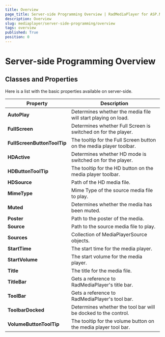 ```yaml
---
title: Overview
page_title: Server-side Programming Overview | RadMediaPlayer for ASP.NET AJAX Documentation
description: Overview
slug: mediaplayer/server-side-programming/overview
tags: overview
published: True
position: 0
---
```


# Server-side Programming Overview



## Classes and Properties

Here is a list with the basic properties available on server-side.


|  __Property__  |  __Description__  |
| ------ | ------ |
| __AutoPlay__ |Determines whether the media file will start playing on load.|
| __FullScreen__ |Determines whether Full Screen is switched on for the player.|
| __FullScreenButtonToolTip__ |The tooltip for the Full Screen button on the media player toolbar.|
| __HDActive__ |Determines whether HD mode is switched on for the player.|
| __HDButtonToolTip__ |The tooltip for the HD button on the media player toolbar.|
| __HDSource__ |Path of the HD media file.|
| __MimeType__ |Mime Type of the source media file to play.|
| __Muted__ |Determines whether the media has been muted.|
| __Poster__ |Path to the poster of the media.|
| __Source__ |Path to the source media file to play.|
| __Sources__ |Collection of MediaPlayerSource objects.|
| __StartTime__ |The start time for the media player.|
| __StartVolume__ |The start volume for the media player.|
| __Title__ |The title for the media file.|
| __TitleBar__ |Gets a reference to RadMediaPlayer's title bar.|
| __ToolBar__ |Gets a reference to RadMediaPlayer's tool bar.|
| __ToolbarDocked__ |Determines whether the tool bar will be docked to the control.|
| __VolumeButtonToolTip__ |The tooltip for the volume button on the media player tool bar.|
